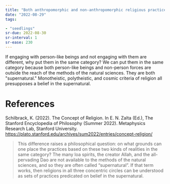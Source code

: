 ```yaml
---
title: "Both anthropomorphic and non-anthropomorphic religious practices involve the supernatural"
date: "2022-08-29"
tags:

- "seedlings"
sr-due: 2022-08-30
sr-interval: 1
sr-ease: 230
---
```


If engaging with person-like beings and not engaging with them are different, why put them in the same category? We can put them in the same category because both person-like beings and non-person forces are outside the reach of the methods of the natural sciences. They are both "supernatural." Monotheistic, polytheistic, and cosmic criteria of religion all presupposes a belief in the supernatural.

# References

Schilbrack, K. (2022). The Concept of Religion. In E. N. Zalta (Ed.), The Stanford Encyclopedia of Philosophy (Summer 2022). Metaphysics Research Lab, Stanford University. https://plato.stanford.edu/archives/sum2022/entries/concept-religion/

> This difference raises a philosophical question: on what grounds can one place the practices based on these two kinds of realities in the same category? The many loa spirits, the creator Allah, and the all-pervading Dao are not available to the methods of the natural sciences, and so they are often called “supernatural”. If that term works, then religions in all three concentric circles can be understood as sets of practices predicated on belief in the supernatural.